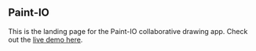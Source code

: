 ## Paint-IO
This is the landing page for the Paint-IO collaborative drawing app.  Check out the [live demo here](https://paint-io.herokuapp.com/).